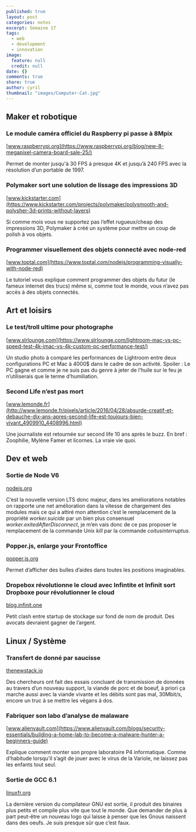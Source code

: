 ```yaml
---
published: true
layout: post
categories: notes
excerpt: Semaine 17
tags: 
  - web
  - development
  - innovation
image: 
  feature: null
  credit: null
date: {}
comments: true
share: true
author: cyril
thumbnail: "images/Computer-Cat.jpg"
---
```

## Maker et robotique

### Le module caméra officiel du Raspberry pi passe à 8Mpix
[www.raspberrypi.org](https://www.raspberrypi.org/blog/new-8-megapixel-camera-board-sale-25/)

Permet de monter jusqu'à 30 FPS à presque 4K et jusqu’à 240 FPS avec la résolution d’un portable de 1997.

### Polymaker sort une solution de lissage des impressions 3D
[www.kickstarter.com](https://www.kickstarter.com/projects/polymaker/polysmooth-and-polysher-3d-prints-without-layers)

Si comme mois vous ne supportez pas l’effet rugueux/cheap des impressions 3D, Polymaker à créé un système pour mettre un coup de polish à vos objets.

### Programmer visuellement des objets connecté avec node-red
[www.toptal.com](https://www.toptal.com/nodejs/programming-visually-with-node-red)

Le tutoriel vous explique comment programmer des objets du futur (le fameux internet des trucs) même si, comme tout le monde, vous n’avez pas accès à des objets connectés.

## Art et loisirs

### Le test/troll ultime pour photographe
[www.slrlounge.com](https://www.slrlounge.com/lightroom-mac-vs-pc-speed-test-4k-imac-vs-4k-custom-pc-performance-test/)

Un studio photo à comparé les performances de Lightroom entre deux configurations PC et Mac à 4000$ dans le cadre de son activité. Spoiler : Le PC gagne et comme je ne suis pas du genre à jeter de l’huile sur le feu je n’utiliserais que le terme d’humiliation.

### Second Life n’est pas mort
[www.lemonde.fr](http://www.lemonde.fr/pixels/article/2016/04/28/absurde-creatif-et-debauche-dix-ans-apres-second-life-est-toujours-bien-vivant_4909910_4408996.html)

Une journaliste est retournée sur second life 10 ans après le buzz. En bref : Zoophilie, Mylène Famer et licornes. La vraie vie quoi.


## Dev et web

### Sortie de Node V6
[nodejs.org](https://nodejs.org/en/blog/release/v6.0.0/)

C’est la nouvelle version LTS donc majeur, dans les améliorations notables on rapporte une net amélioration dans la vitesse de chargement des modules mais ce qui a attiré mon attention c’est le remplacement de la propriété _worker.suicide_ par un bien plus consensuel _worker.exitedAfterDisconnect_, je m’en vais donc de ce pas proposer le remplacement de la commande Unix _kill_ par la commande _coitusinterruptus_.

### Popper.js, enlarge your Frontoffice
[popper.js.org](https://popper.js.org/)

Permet d’afficher des bulles d’aides dans toutes les positions imaginables.

### Dropebox révolutionne le cloud avec Infintite et Infinit sort Dropboxe pour révolutionner le cloud
[blog.infinit.one](http://blog.infinit.one/infinit-announces-project-dropboxe/)

Petit clash entre startup de stockage sur fond de nom de produit. Des avocats devraient gagner de l’argent.

## Linux / Système

### Transfert de donné par saucisse
[thenewstack.io](http://thenewstack.io/researchers-stream-wifi-data-beef-pork/)

Des chercheurs ont fait des essais concluant de transmission de données au travers d’un nouveau support, la viande de porc et de boeuf, à priori ça marche aussi avec la viande vivante et les débits sont pas mal, 30Mbit/s, encore un truc à se mettre les végans à dos.

### Fabriquer son labo d’analyse de malaware
[www.alienvault.com](https://www.alienvault.com/blogs/security-essentials/building-a-home-lab-to-become-a-malware-hunter-a-beginners-guide)

Explique comment monter son propre laboratoire P4 informatique.
Comme d’habitude lorsqu’il s’agit de jouer avec le virus de la Variole, ne laissez pas les enfants tout seul.

### Sortie de GCC 6.1
[linuxfr.org](http://linuxfr.org/news/sortie-de-gcc-6)

La dernière version du compilateur GNU est sortie, il produit des binaires plus petits et compile plus vite que tout le monde. Que demander de plus à part peut-être un nouveau logo qui laisse à penser que les Gnous naissent dans des oeufs. Je suis presque sûr que c’est faux.
